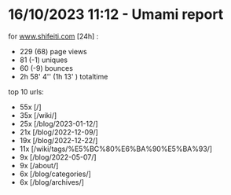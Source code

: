 # 16/10/2023 11:12 - Umami report
for www.shifeiti.com [24h] :

 - 229 (68) page views
 - 81 (-1) uniques
 - 60 (-9) bounces
 - 2h 58' 4'' (1h 13' ) totaltime


top 10 urls:
 - 55x [/]
 - 35x [/wiki/]
 - 25x [/blog/2023-01-12/]
 - 21x [/blog/2022-12-09/]
 - 19x [/blog/2022-12-22/]
 - 11x [/wiki/tags/%E5%BC%80%E6%BA%90%E5%BA%93/]
 - 9x [/blog/2022-05-07/]
 - 9x [/about/]
 - 6x [/blog/categories/]
 - 6x [/blog/archives/]


